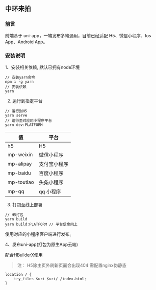 ## 中环来拍

### 前言

前端基于 uni-app，一端发布多端通用，目前已经适配 H5、微信小程序、Ios App、Android App。



### 安装说明

1、安装相关依赖, 默认已拥有node环境

```
// 安装yarn命令
npm i -g yarn
// 安装依赖
yarn
```

2. 运行到指定平台

```
// 运行到H5
yarn serve
// 运行至对应的小程序平台
yarn dev:PLATFORM
```

值 | 平台
---|---
h5 | H5
mp-weixin | 微信小程序
mp-alipay | 支付宝小程序
mp-baidu | 百度小程序
mp-toutiao | 头条小程序
mp-qq | qq 小程序


3. 打包至线上部署
```
// H5打包
yarn build
yarn build:PLATFORM // 平台信息同上
```
使用对应的小程序客户端进行发布。

4、发布uni-app(打包为原生App云端)

配合HBuilderX使用

> 注： H5除主页外刷新页面会出现404 需配置nginx伪静态

```
location / {
    try_files $uri $uri/ /index.html;
}
```

